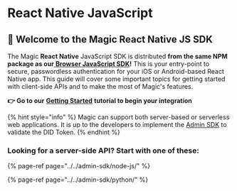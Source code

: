 # React Native JavaScript

## 🚀 Welcome to the Magic React Native JS SDK

The Magic **React Native** JavaScript SDK is distributed **from the same NPM package as our**[ **Browser JavaScript SDK**](../browser-js/)**!** This is your entry-point to secure, passwordless authentication for your iOS or Android-based React Native app. This guide will cover some important topics for getting started with client-side APIs and to make the most of Magic's features.

**👉 Go to our** [**Getting Started**](get-started.md) **tutorial to begin your integration**

{% hint style="info" %}
Magic can support both server-based or serverless web applications. It is up to the developers to implement the [Admin SDK](../../admin-sdk/node-js/) to validate the DID Token.
{% endhint %}

### Looking for a server-side API? Start with one of these:

{% page-ref page="../../admin-sdk/node-js/" %}

{% page-ref page="../../admin-sdk/python/" %}



